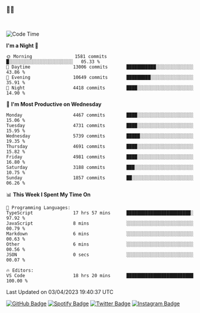 ### 🤙🍺

<!-- <a href="https://github-readme-stats.vercel.app/api?username=hzak2xx&count_private=true&show_icons=true&theme=dracula">
  <img align="center" src="https://github-readme-stats.vercel.app/api?username=hzak2xx&count_private=true&show_icons=true&theme=dracula" />
</a>
</br> -->
</br>

<!--START_SECTION:waka-->
![Code Time](http://img.shields.io/badge/Code%20Time-2%2C287%20hrs%2013%20mins-blue)

**I'm a Night 🦉** 

```text
🌞 Morning                1581 commits        █░░░░░░░░░░░░░░░░░░░░░░░░   05.33 % 
🌆 Daytime                13006 commits       ███████████░░░░░░░░░░░░░░   43.86 % 
🌃 Evening                10649 commits       █████████░░░░░░░░░░░░░░░░   35.91 % 
🌙 Night                  4418 commits        ████░░░░░░░░░░░░░░░░░░░░░   14.90 % 
```
📅 **I'm Most Productive on Wednesday** 

```text
Monday                   4467 commits        ████░░░░░░░░░░░░░░░░░░░░░   15.06 % 
Tuesday                  4731 commits        ████░░░░░░░░░░░░░░░░░░░░░   15.95 % 
Wednesday                5739 commits        █████░░░░░░░░░░░░░░░░░░░░   19.35 % 
Thursday                 4691 commits        ████░░░░░░░░░░░░░░░░░░░░░   15.82 % 
Friday                   4981 commits        ████░░░░░░░░░░░░░░░░░░░░░   16.80 % 
Saturday                 3188 commits        ███░░░░░░░░░░░░░░░░░░░░░░   10.75 % 
Sunday                   1857 commits        ██░░░░░░░░░░░░░░░░░░░░░░░   06.26 % 
```


📊 **This Week I Spent My Time On** 

```text
💬 Programming Languages: 
TypeScript               17 hrs 57 mins      ████████████████████████░   97.92 % 
JavaScript               8 mins              ░░░░░░░░░░░░░░░░░░░░░░░░░   00.79 % 
Markdown                 6 mins              ░░░░░░░░░░░░░░░░░░░░░░░░░   00.63 % 
Other                    6 mins              ░░░░░░░░░░░░░░░░░░░░░░░░░   00.56 % 
JSON                     0 secs              ░░░░░░░░░░░░░░░░░░░░░░░░░   00.07 % 

🔥 Editors: 
VS Code                  18 hrs 20 mins      █████████████████████████   100.00 % 
```


 Last Updated on 03/04/2023 19:40:37 UTC
<!--END_SECTION:waka-->

[![GitHub Badge](https://img.shields.io/badge/GitHub-100000?style=for-the-badge&logo=github&logoColor=white)](https://github.com/hzak2xx)
[![Spotify Badge](https://img.shields.io/badge/Spotify-1ED760?&style=for-the-badge&logo=spotify&logoColor=white)](https://open.spotify.com/user/uf90s6sbbh75a1mt44clkhkvf)
[![Twitter Badge](https://img.shields.io/badge/Twitter-1DA1F2?style=for-the-badge&logo=twitter&logoColor=white)](https://twitter.com/hzak2xx)
[![Instagram Badge](https://img.shields.io/badge/Instagram-E4405F?style=for-the-badge&logo=instagram&logoColor=white)](https://www.instagram.com/hzak2xx/)

